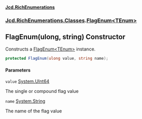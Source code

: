 #### [Jcd.RichEnumerations](index.md 'index')
### [Jcd.RichEnumerations.Classes](Jcd.RichEnumerations.Classes.md 'Jcd.RichEnumerations.Classes').[FlagEnum&lt;TEnum&gt;](FlagEnum_TEnum_.md 'Jcd.RichEnumerations.Classes.FlagEnum<TEnum>')

## FlagEnum(ulong, string) Constructor

Constructs a [FlagEnum&lt;TEnum&gt;](FlagEnum_TEnum_.md 'Jcd.RichEnumerations.Classes.FlagEnum<TEnum>') instance.

```csharp
protected FlagEnum(ulong value, string name);
```
#### Parameters

<a name='Jcd.RichEnumerations.Classes.FlagEnum_TEnum_.FlagEnum(ulong,string).value'></a>

`value` [System.UInt64](https://docs.microsoft.com/en-us/dotnet/api/System.UInt64 'System.UInt64')

The single or compound flag value

<a name='Jcd.RichEnumerations.Classes.FlagEnum_TEnum_.FlagEnum(ulong,string).name'></a>

`name` [System.String](https://docs.microsoft.com/en-us/dotnet/api/System.String 'System.String')

The name of the flag value